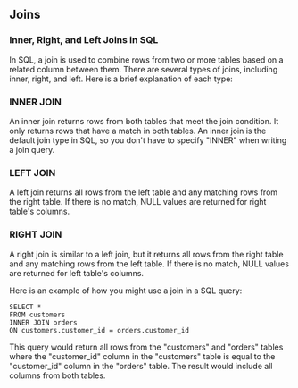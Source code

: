 

## Joins

### Inner, Right, and Left Joins in SQL

In SQL, a join is used to combine rows from two or more tables based on a related column between them. There are several types of joins, including inner, right, and left. Here is a brief explanation of each type:

### INNER JOIN

An inner join returns rows from both tables that meet the join condition. It only returns rows that have a match in both tables. An inner join is the default join type in SQL, so you don't have to specify "INNER" when writing a join query.

### LEFT JOIN

A left join returns all rows from the left table and any matching rows from the right table. If there is no match, NULL values are returned for right table's columns.

### RIGHT JOIN

A right join is similar to a left join, but it returns all rows from the right table and any matching rows from the left table. If there is no match, NULL values are returned for left table's columns.

Here is an example of how you might use a join in a SQL query:
```
SELECT *
FROM customers
INNER JOIN orders
ON customers.customer_id = orders.customer_id
```

This query would return all rows from the "customers" and "orders" tables where the "customer_id" column in the "customers" table is equal to the "customer_id" column in the "orders" table. The result would include all columns from both tables.
